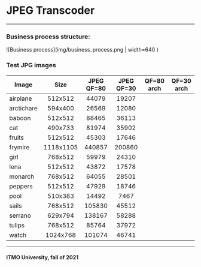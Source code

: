 # JPEG Transcoder
---
### Business process structure:
![Business process](img/business_process.png | width=640 )
### Test JPG images

| Image      | Size    | JPEG QF=80 | JPEG QF=30 | QF=80 arch| QF=30 arch |
|------------|:-------:|:----------:|:----------:|:---------:|:----------:|
| airplane   | 512x512 |   44079    |    19207   | | |
| arctichare | 594x400 |   26569    |    12080   | | |
| baboon     | 512x512 |   88465    |    36113   | | |
| cat        | 490x733 |   81974    |    35902   | | |
| fruits     | 512x512 |   45303    |    17646   | | |
| frymire    |1118x1105|   440857   |    200860  | | |
| girl       | 768x512 |   59979    |    24310   | | |
| lena       | 512x512 |   43872    |    17578   | | |
| monarch    | 768x512 |   64055    |    28501   | | |
| peppers    | 512x512 |   47929    |    18746   | | |
| pool       | 510x383 |   14492    |    7467    | | |
| sails      | 768x512 |   105830   |    45512   | | |
| serrano    | 629x794 |   138167   |    58288   | | |
| tulips     | 768x512 |   85764    |    37972   | | |
| watch      | 1024x768|   101074   |    46741   | | |

---
#### ITMO University, fall of 2021